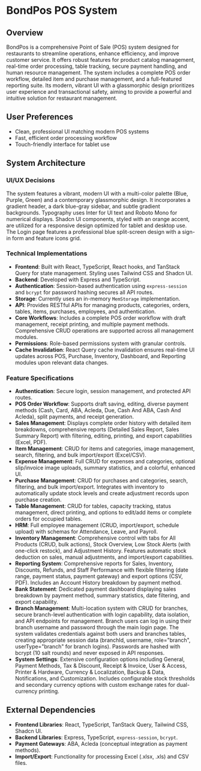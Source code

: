 # BondPos POS System

## Overview
BondPos is a comprehensive Point of Sale (POS) system designed for restaurants to streamline operations, enhance efficiency, and improve customer service. It offers robust features for product catalog management, real-time order processing, table tracking, secure payment handling, and human resource management. The system includes a complete POS order workflow, detailed item and purchase management, and a full-featured reporting suite. Its modern, vibrant UI with a glassmorphic design prioritizes user experience and transactional safety, aiming to provide a powerful and intuitive solution for restaurant management.

## User Preferences
- Clean, professional UI matching modern POS systems
- Fast, efficient order processing workflow
- Touch-friendly interface for tablet use

## System Architecture

### UI/UX Decisions
The system features a vibrant, modern UI with a multi-color palette (Blue, Purple, Green) and a contemporary glassmorphic design. It incorporates a gradient header, a dark blue-gray sidebar, and subtle gradient backgrounds. Typography uses Inter for UI text and Roboto Mono for numerical displays. Shadcn UI components, styled with an orange accent, are utilized for a responsive design optimized for tablet and desktop use. The Login page features a professional blue split-screen design with a sign-in form and feature icons grid.

### Technical Implementations
- **Frontend**: Built with React, TypeScript, React hooks, and TanStack Query for state management. Styling uses Tailwind CSS and Shadcn UI.
- **Backend**: Developed with Express and TypeScript.
- **Authentication**: Session-based authentication using `express-session` and `bcrypt` for password hashing secures all API routes.
- **Storage**: Currently uses an in-memory `MemStorage` implementation.
- **API**: Provides RESTful APIs for managing products, categories, orders, tables, items, purchases, employees, and authentication.
- **Core Workflows**: Includes a complete POS order workflow with draft management, receipt printing, and multiple payment methods. Comprehensive CRUD operations are supported across all management modules.
- **Permissions**: Role-based permissions system with granular controls.
- **Cache Invalidation**: React Query cache invalidation ensures real-time UI updates across POS, Purchase, Inventory, Dashboard, and Reporting modules upon relevant data changes.

### Feature Specifications
- **Authentication**: Secure login, session management, and protected API routes.
- **POS Order Workflow**: Supports draft saving, editing, diverse payment methods (Cash, Card, ABA, Acleda, Due, Cash And ABA, Cash And Acleda), split payments, and receipt generation.
- **Sales Management**: Displays complete order history with detailed item breakdowns, comprehensive reports (Detailed Sales Report, Sales Summary Report) with filtering, editing, printing, and export capabilities (Excel, PDF).
- **Item Management**: CRUD for items and categories, image management, search, filtering, and bulk import/export (Excel/CSV).
- **Expense Management**: Full CRUD for expenses and categories, optional slip/invoice image uploads, summary statistics, and a colorful, enhanced UI.
- **Purchase Management**: CRUD for purchases and categories, search, filtering, and bulk import/export. Integrates with inventory to automatically update stock levels and create adjustment records upon purchase creation.
- **Table Management**: CRUD for tables, capacity tracking, status management, direct printing, and options to edit/add items or complete orders for occupied tables.
- **HRM**: Full employee management (CRUD, import/export, schedule upload) with schemas for Attendance, Leave, and Payroll.
- **Inventory Management**: Comprehensive control with tabs for All Products (CRUD, bulk actions), Stock Overview, Low Stock Alerts (with one-click restock), and Adjustment History. Features automatic stock deduction on sales, manual adjustments, and import/export capabilities.
- **Reporting System**: Comprehensive reports for Sales, Inventory, Discounts, Refunds, and Staff Performance with flexible filtering (date range, payment status, payment gateway) and export options (CSV, PDF). Includes an Account History breakdown by payment method.
- **Bank Statement**: Dedicated payment dashboard displaying sales breakdown by payment method, summary statistics, date filtering, and export capability.
- **Branch Management**: Multi-location system with CRUD for branches, secure branch-level authentication with login capability, data isolation, and API endpoints for management. Branch users can log in using their branch username and password through the main login page. The system validates credentials against both users and branches tables, creating appropriate session data (branchId, username, role="branch", userType="branch" for branch logins). Passwords are hashed with bcrypt (10 salt rounds) and never exposed in API responses.
- **System Settings**: Extensive configuration options including General, Payment Methods, Tax & Discount, Receipt & Invoice, User & Access, Printer & Hardware, Currency & Localization, Backup & Data, Notifications, and Customization. Includes configurable stock thresholds and secondary currency options with custom exchange rates for dual-currency printing.

## External Dependencies
- **Frontend Libraries**: React, TypeScript, TanStack Query, Tailwind CSS, Shadcn UI.
- **Backend Libraries**: Express, TypeScript, `express-session`, `bcrypt`.
- **Payment Gateways**: ABA, Acleda (conceptual integration as payment methods).
- **Import/Export**: Functionality for processing Excel (.xlsx, .xls) and CSV files.